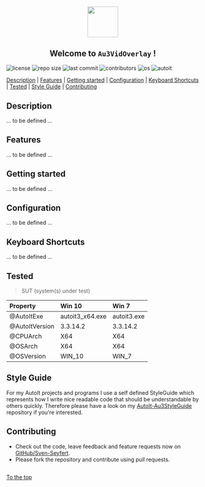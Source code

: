#####

<p align="center">
    <img src="http://sven-seyfert.de/media/logo_circle.png" width="80" />
    <h2 align="center">Welcome to <code>Au3VidOverlay</code> !</h2>
</p>

![license](https://img.shields.io/badge/license-MIT-green.svg?logo=github)
![repo size](https://img.shields.io/github/repo-size/Sven-Seyfert/AutoIt-Au3VidOverlay.svg?logo=github)
![last commit](https://img.shields.io/github/last-commit/Sven-Seyfert/AutoIt-Au3VidOverlay.svg?logo=github)
![contributors](https://img.shields.io/github/contributors/Sven-Seyfert/AutoIt-Au3VidOverlay.svg?logo=github)
![os](https://img.shields.io/badge/os-windows-blueviolet.svg?logo=windows)
![autoit](https://img.shields.io/badge/autoit-rockz-9cf.svg?logo=visual-studio-code)

[Description](#description) | [Features](#features) | [Getting started](#getting-started) | [Configuration](#configuration) | [Keyboard Shortcuts](#keyboard-shortcuts) | [Tested](#tested) | [Style Guide](#style-guide) | [Contributing](#contributing)

## Description

... to be defined ...

## Features

... to be defined ...

## Getting started

... to be defined ...

## Configuration

... to be defined ...

## Keyboard Shortcuts

... to be defined ...

## Tested

> SUT (system(s) under test)

| Property       | Win 10          | Win 7       |
| :------------- | :-------------- | :---------- |
| @AutoItExe     | autoit3_x64.exe | autoit3.exe |
| @AutoItVersion | 3.3.14.2        | 3.3.14.2    |
| @CPUArch       | X64             | X64         |
| @OSArch        | X64             | X64         |
| @OSVersion     | WIN_10          | WIN_7       |

## Style Guide

For my AutoIt projects and programs I use a self defined StyleGuide which represents how I write nice readable code that should be understandable by others quickly. Therefore please have a look on my [AutoIt-Au3StyleGuide](https://github.com/Sven-Seyfert/AutoIt-Au3StyleGuide/blob/master/README.md) repository if you're interested.

## Contributing

- Check out the code, leave feedback and feature requests now on [GitHub/Sven-Seyfert](https://github.com/Sven-Seyfert/AutoIt-Au3VidOverlay).
- Please fork the repository and contribute using pull requests.

##

[To the top](#)

